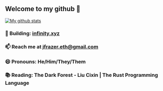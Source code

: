 
## Welcome to my github 👋 
[![My github stats](https://github-readme-stats.vercel.app/api?username=jfrazier-eth&theme=radical&count_private=true)](https://github.com/anuraghazra/github-readme-stats)

### 🔨 Building: [infinity.xyz](https://infinity.xyz)

### 📫 Reach me at jfrazer.eth@gmail.com

### 😄 Pronouns: He/Him/They/Them

### 📚 Reading: The Dark Forest - Liu Cixin | The Rust Programming Language
